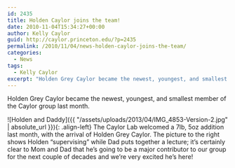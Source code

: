 ```yaml
---
id: 2435
title: Holden Caylor joins the team!
date: 2010-11-04T15:34:27+00:00
author: Kelly Caylor
guid: http://caylor.princeton.edu/?p=2435
permalink: /2010/11/04/news-holden-caylor-joins-the-team/
categories:
  - News
tags:
  - Kelly Caylor
excerpt: "Holden Grey Caylor became the newest, youngest, and smallest member of the Caylor group last month."
---
```

Holden Grey Caylor became the newest, youngest, and smallest member of the Caylor group last month.

<!--more-->

![Holden and Daddy]({{ "/assets/uploads/2013/04/IMG_4853-Version-2.jpg" | absolute_url }}){: .align-left} The Caylor Lab welcomed a 7lb, 5oz addition last month, with the arrival of Holden Grey Caylor. The picture to the right shows Holden “supervising” while Dad puts together a lecture; it’s certainly clear to Mom and Dad that he’s going to be a major contributor to our group for the next couple of decades and we’re very excited he’s here!